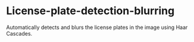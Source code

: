 # License-plate-detection-blurring
Automatically detects and blurs the license plates in the image using Haar Cascades.
